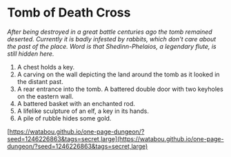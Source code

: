 # Tomb of Death Cross

_After being destroyed in a great battle centuries ago the tomb remained deserted. Currently it is badly infested by rabbits, which don't care about the past of the place. Word is that Shedinn-Phelaios, a legendary flute, is still hidden here._

1. A chest holds a key.
2. A carving on the wall depicting the land around the tomb as it looked in the distant past.
3. A rear entrance into the tomb. A battered double door with two keyholes on the eastern wall.
4. A battered basket with an enchanted rod.
5. A lifelike sculpture of an elf, a key in its hands.
6. A pile of rubble hides some gold.

[https://watabou.github.io/one-page-dungeon/?seed=1246226863&tags=secret,large](https://watabou.github.io/one-page-dungeon/?seed=1246226863&tags=secret,large)
